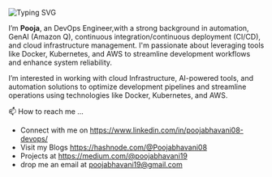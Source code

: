 ![Typing SVG](https://readme-typing-svg.herokuapp.com/?lines=Hello,+tech+explorers!+%F0%9F%91%8B;Welcome+to+my+GitHub;I+am+Pooja+Bhavani!;An+DevOps%2FSRE+Engineer&font=Fira+Code&size=24&duration=4000&pause=1000&color=00FF00&center=true&width=700&height=80)

 I’m **Pooja**, an DevOps Engineer,with a strong background in automation, GenAI (Amazon Q), continuous integration/continuous deployment (CI/CD), and cloud infrastructure management. 
I'm passionate about leveraging tools like Docker, Kubernetes, and AWS to streamline development workflows and enhance system reliability.


 I’m interested in working with cloud Infrastructure, AI-powered tools, and automation solutions to optimize development pipelines and streamline operations using technologies like Docker, Kubernetes, and AWS.
 
📫 How to reach me ...
* Connect with me on https://www.linkedin.com/in/poojabhavani08-devops/
* Visit my Blogs https://hashnode.com/@Poojabhavani08
* Projects at https://medium.com/@poojabhavani19
* drop me an email at poojabhavani19@gmail.com

